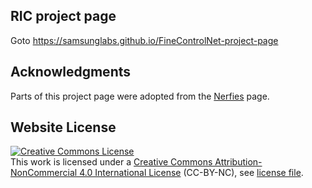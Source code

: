 ## RIC project page
Goto https://samsunglabs.github.io/FineControlNet-project-page

## Acknowledgments
Parts of this project page were adopted from the [Nerfies](https://nerfies.github.io/) page.

## Website License
<!-- <a rel="license" href="http://creativecommons.org/licenses/by-sa/4.0/"><img alt="Creative Commons License" style="border-width:0" src="https://i.creativecommons.org/l/by-sa/4.0/88x31.png" /></a><br />This work is licensed under a <a rel="license" href="http://creativecommons.org/licenses/by-sa/4.0/">Creative Commons Attribution-ShareAlike 4.0 International License</a>. -->

<a rel="license" href="https://creativecommons.org/licenses/by-nc/4.0/"><img alt="Creative Commons License" style="border-width:0" src="https://licensebuttons.net/l/by-nc/3.0/88x31.png"/>
</a><br />This work is licensed under a <a rel="license" href="https://creativecommons.org/licenses/by-nc/4.0">Creative Commons Attribution-NonCommercial 4.0 International License</a> (CC-BY-NC), see [license file](LICENSE_CC-BY-NC.txt).